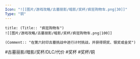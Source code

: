 ```yaml
---
Icon: "![[图片/游戏攻略/古墓丽影/暗影/奖杯/疯狂购物车.png|30]]"
Type: "铜"
---
```

```ad-common-bronze-trophy
title: (Title:: "疯狂购物车")
![[图片/游戏攻略/古墓丽影/暗影/奖杯/疯狂购物车.png|100]]

(Comment:: "在第六封印古墓挑战中进行计时挑战，并获得铜奖、银奖或金奖")
```

#古墓丽影/暗影/奖杯/DLC/代价 #奖杯 #奖杯/铜

